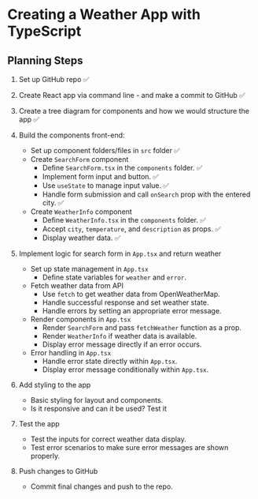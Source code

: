 # Creating a Weather App with TypeScript

## Planning Steps

1. Set up GitHub repo ✅

2. Create React app via command line - and make a commit to GitHub ✅

3. Create a tree diagram for components and how we would structure the app ✅

4. Build the components front-end:
    - Set up component folders/files in `src` folder ✅
    - Create `SearchForm` component
        - Define `SearchForm.tsx` in the `components` folder. ✅
        - Implement form input and button. ✅
        - Use `useState` to manage input value. ✅
        - Handle form submission and call `onSearch` prop with the entered city. ✅
    - Create `WeatherInfo` component
        - Define `WeatherInfo.tsx` in the `components` folder. ✅
        - Accept `city`, `temperature`, and `description` as props. ✅
        - Display weather data. ✅

5. Implement logic for search form in `App.tsx` and return weather
    - Set up state management in `App.tsx`
        - Define state variables for `weather` and `error`.
    - Fetch weather data from API
        - Use `fetch` to get weather data from OpenWeatherMap.
        - Handle successful response and set weather state.
        - Handle errors by setting an appropriate error message.
    - Render components in `App.tsx`
        - Render `SearchForm` and pass `fetchWeather` function as a prop.
        - Render `WeatherInfo` if weather data is available.
        - Display error message directly if an error occurs.    
    - Error handling in `App.tsx`
        - Handle error state directly within `App.tsx`.
        - Display error message conditionally within `App.tsx`.

6. Add styling to the app
    - Basic styling for layout and components.
    - Is it responsive and can it be used? Test it

7. Test the app
    - Test the inputs for correct weather data display.
    - Test error scenarios to make sure error messages are shown properly.

8. Push changes to GitHub
    - Commit final changes and push to the repo.
